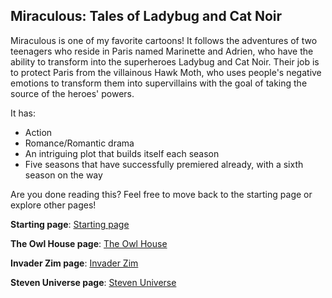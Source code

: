 ## Miraculous: Tales of Ladybug and Cat Noir

Miraculous is one of my favorite cartoons! It follows the adventures of two teenagers who reside in Paris named Marinette and Adrien, who have the ability to transform into the
superheroes Ladybug and Cat Noir. Their job is to protect Paris from the villainous Hawk Moth, who uses people's negative emotions to transform them into supervillains with the
goal of taking the source of the heroes' powers.

It has:
 - Action
 - Romance/Romantic drama
 - An intriguing plot that builds itself each season
 - Five seasons that have successfully premiered already, with a sixth season on the way

Are you done reading this? Feel free to move back to the starting page or explore other pages!

**Starting page**: [Starting page](https://github.com/rlwx3k/Markdown-Pages-Challenge/blob/main/README.md)

**The Owl House page**: [The Owl House](https://github.com/rlwx3k/Markdown-Pages-Challenge/blob/main/theowlhouse.md)

**Invader Zim page**: [Invader Zim](https://github.com/rlwx3k/Markdown-Pages-Challenge/blob/main/invaderzim.md)

**Steven Universe page**: [Steven Universe](https://github.com/rlwx3k/Markdown-Pages-Challenge/blob/main/stevenuniverse.md)
